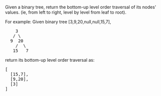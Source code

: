 Given a binary tree, return the bottom-up level order traversal of its nodes' values. (ie, from left to right, level by level from leaf to root).

For example:
Given binary tree [3,9,20,null,null,15,7],

<pre>
    3
   / \
  9  20
    /  \
   15   7
</pre>

return its bottom-up level order traversal as:

<pre>
[
  [15,7],
  [9,20],
  [3]
]
</pre>

